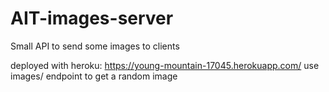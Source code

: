 # AIT-images-server
Small API to send some images to clients 

deployed with heroku: https://young-mountain-17045.herokuapp.com/
use images/ endpoint to get a random image
